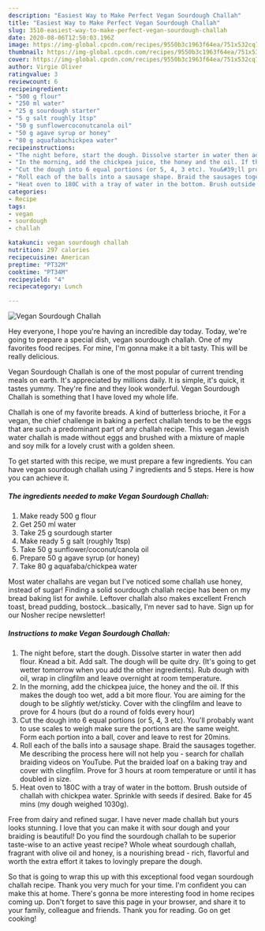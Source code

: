 ```yaml
---
description: "Easiest Way to Make Perfect Vegan Sourdough Challah"
title: "Easiest Way to Make Perfect Vegan Sourdough Challah"
slug: 3510-easiest-way-to-make-perfect-vegan-sourdough-challah
date: 2020-08-06T12:50:03.196Z
image: https://img-global.cpcdn.com/recipes/9550b3c1963f64ea/751x532cq70/vegan-sourdough-challah-recipe-main-photo.jpg
thumbnail: https://img-global.cpcdn.com/recipes/9550b3c1963f64ea/751x532cq70/vegan-sourdough-challah-recipe-main-photo.jpg
cover: https://img-global.cpcdn.com/recipes/9550b3c1963f64ea/751x532cq70/vegan-sourdough-challah-recipe-main-photo.jpg
author: Virgie Oliver
ratingvalue: 3
reviewcount: 6
recipeingredient:
- "500 g flour"
- "250 ml water"
- "25 g sourdough starter"
- "5 g salt roughly 1tsp"
- "50 g sunflowercoconutcanola oil"
- "50 g agave syrup or honey"
- "80 g aquafabachickpea water"
recipeinstructions:
- "The night before, start the dough. Dissolve starter in water then add flour. Knead a bit. Add salt. The dough will be quite dry. (It&#39;s going to get wetter tomorrow when you add the other ingredients). Rub dough with oil, wrap in clingfilm and leave overnight at room temperature."
- "In the morning, add the chickpea juice, the honey and the oil. If this makes the dough too wet, add a bit more flour. You are aiming for the dough to be *slightly* wet/sticky. Cover with the clingfilm and leave to prove for 4 hours (but do a round of folds every hour)"
- "Cut the dough into 6 equal portions (or 5, 4, 3 etc). You&#39;ll probably want to use scales to weigh make sure the portions are the same weight. Form each portion into a ball, cover and leave to rest for 20mins."
- "Roll each of the balls into a sausage shape. Braid the sausages together. Me describing the process here will not help you - search for challah braiding videos on YouTube. Put the braided loaf on a baking tray and cover with clingfilm. Prove for 3 hours at room temperature or until it has doubled in size."
- "Heat oven to 180C with a tray of water in the bottom. Brush outside of challah with chickpea water. Sprinkle with seeds if desired. Bake for 45 mins (my dough weighed 1030g)."
categories:
- Recipe
tags:
- vegan
- sourdough
- challah

katakunci: vegan sourdough challah 
nutrition: 297 calories
recipecuisine: American
preptime: "PT32M"
cooktime: "PT34M"
recipeyield: "4"
recipecategory: Lunch

---
```



![Vegan Sourdough Challah](https://img-global.cpcdn.com/recipes/9550b3c1963f64ea/751x532cq70/vegan-sourdough-challah-recipe-main-photo.jpg)

Hey everyone, I hope you're having an incredible day today. Today, we're going to prepare a special dish, vegan sourdough challah. One of my favorites food recipes. For mine, I'm gonna make it a bit tasty. This will be really delicious.

Vegan Sourdough Challah is one of the most popular of current trending meals on earth. It's appreciated by millions daily. It is simple, it's quick, it tastes yummy. They're fine and they look wonderful. Vegan Sourdough Challah is something that I have loved my whole life.

Challah is one of my favorite breads. A kind of butterless brioche, it For a vegan, the chief challenge in baking a perfect challah tends to be the eggs that are such a predominant part of any challah recipe. This vegan Jewish water challah is made without eggs and brushed with a mixture of maple and soy milk for a lovely crust with a golden sheen.


To get started with this recipe, we must prepare a few ingredients. You can have vegan sourdough challah using 7 ingredients and 5 steps. Here is how you can achieve it.

<!--inarticleads1-->

##### The ingredients needed to make Vegan Sourdough Challah:

1. Make ready 500 g flour
1. Get 250 ml water
1. Take 25 g sourdough starter
1. Make ready 5 g salt (roughly 1tsp)
1. Take 50 g sunflower/coconut/canola oil
1. Prepare 50 g agave syrup (or honey)
1. Take 80 g aquafaba/chickpea water


Most water challahs are vegan but I&#39;ve noticed some challah use honey, instead of sugar! Finding a solid sourdough challah recipe has been on my bread baking list for awhile. Leftover challah also makes excellent French toast, bread pudding, bostock…basically, I&#39;m never sad to have. Sign up for our Nosher recipe newsletter! 

<!--inarticleads2-->

##### Instructions to make Vegan Sourdough Challah:

1. The night before, start the dough. Dissolve starter in water then add flour. Knead a bit. Add salt. The dough will be quite dry. (It&#39;s going to get wetter tomorrow when you add the other ingredients). Rub dough with oil, wrap in clingfilm and leave overnight at room temperature.
1. In the morning, add the chickpea juice, the honey and the oil. If this makes the dough too wet, add a bit more flour. You are aiming for the dough to be *slightly* wet/sticky. Cover with the clingfilm and leave to prove for 4 hours (but do a round of folds every hour)
1. Cut the dough into 6 equal portions (or 5, 4, 3 etc). You&#39;ll probably want to use scales to weigh make sure the portions are the same weight. Form each portion into a ball, cover and leave to rest for 20mins.
1. Roll each of the balls into a sausage shape. Braid the sausages together. Me describing the process here will not help you - search for challah braiding videos on YouTube. Put the braided loaf on a baking tray and cover with clingfilm. Prove for 3 hours at room temperature or until it has doubled in size.
1. Heat oven to 180C with a tray of water in the bottom. Brush outside of challah with chickpea water. Sprinkle with seeds if desired. Bake for 45 mins (my dough weighed 1030g).


Free from dairy and refined sugar. I have never made challah but yours looks stunning. I love that you can make it with sour dough and your braiding is beautiful! Do you find the sourdough challah to be superior taste-wise to an active yeast recipe? Whole wheat sourdough challah, fragrant with olive oil and honey, is a nourishing bread - rich, flavorful and worth the extra effort it takes to lovingly prepare the dough. 

So that is going to wrap this up with this exceptional food vegan sourdough challah recipe. Thank you very much for your time. I'm confident you can make this at home. There's gonna be more interesting food in home recipes coming up. Don't forget to save this page in your browser, and share it to your family, colleague and friends. Thank you for reading. Go on get cooking!
